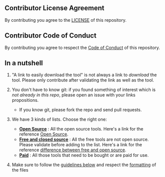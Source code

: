 ## Contributor License Agreement
By contributing you agree to the [LICENSE](https://github.com/newcon/securitytools/LICENSE) of this repository.

## Contributor Code of Conduct
By contributing you agree to respect the [Code of Conduct](https://github.com/newcon/securitytools/CODE_OF_CONDUCT.md) of this repository.

## In a nutshell
1. "A link to easily download the tool" is not always a link to *download* the tool. Please only contribute after validating the link as well as the tool.
2. You don't have to know git: if you found something of interest which is *not already in this repo*, please open an issue with your links propositions.
    - If you know git, please fork the repo and send pull requests.
3. We have 3 kinds of lists. Choose the right one:

    - [**Open Source**](https://github.com/newcon/securitytools/opensource.md) : All the open source tools. Here's a link for the reference [Open Source](https://opensource.org/).
    - [**Free and closed source**](https://github.com/newcon/securitytools/free-and-closedsource.md) : All the free tools are not open source. Please validate before adding to the list. Here's a link for the reference [difference between free and open source](https://www.gnu.org/philosophy/open-source-misses-the-point.en.html).
    - [**Paid**](https://github.com/newcon/securitytools/paid.md) : All those tools that need to be bought or are paid for use.

4. Make sure to follow the [guidelines below](#guidelines) and respect the [formatting](#formatting) of the files
